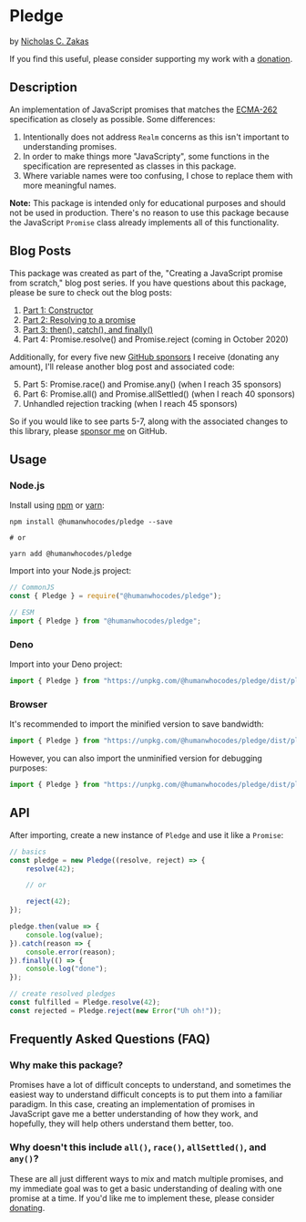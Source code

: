# Pledge

by [Nicholas C. Zakas](https://humanwhocodes.com)

If you find this useful, please consider supporting my work with a [donation](https://humanwhocodes.com/donate).

## Description

An implementation of JavaScript promises that matches the [ECMA-262](https://www.ecma-international.org/ecma-262/11.0/index.html#sec-promise-objects) specification as closely as possible. Some differences:

1. Intentionally does not address `Realm` concerns as this isn't important to understanding promises.
2. In order to make things more "JavaScripty", some functions in the specification are represented as classes in this package.
3. Where variable names were too confusing, I chose to replace them with more meaningful names.

**Note:** This package is intended only for educational purposes and should not be used in production. There's no reason to use this package because the JavaScript `Promise` class already implements all of this functionality.

## Blog Posts

This package was created as part of the, "Creating a JavaScript promise from scratch," blog post series. If you have questions about this package, please be sure to check out the blog posts:

1. [Part 1: Constructor](https://humanwhocodes.com/blog/2020/09/creating-javascript-promise-from-scratch-constructor/)
2. [Part 2: Resolving to a promise](https://humanwhocodes.com/blog/2020/09/creating-javascript-promise-from-scratch-resolving-to-a-promise/)
3. [Part 3: then(), catch(), and finally()](https://humanwhocodes.com/blog/2020/10/creating-javascript-promise-from-scratch-then-catch-finally/)
4. Part 4: Promise.resolve() and Promise.reject (coming in October 2020)

Additionally, for every five new [GitHub sponsors](https://github.com/sponsors/nzakas) I receive (donating any amount), I'll release another blog post and associated code:

5. Part 5: Promise.race() and Promise.any() (when I reach 35 sponsors)
6. Part 6: Promise.all() and Promise.allSettled() (when I reach 40 sponsors)
7. Unhandled rejection tracking (when I reach 45 sponsors)

So if you would like to see parts 5-7, along with the associated changes to this library, please [sponsor me](https://github.com/sponsors/nzakas) on GitHub.

## Usage

### Node.js

Install using [npm][npm] or [yarn][yarn]:

```
npm install @humanwhocodes/pledge --save

# or

yarn add @humanwhocodes/pledge
```

Import into your Node.js project:

```js
// CommonJS
const { Pledge } = require("@humanwhocodes/pledge");

// ESM
import { Pledge } from "@humanwhocodes/pledge";
```

### Deno

Import into your Deno project:

```js
import { Pledge } from "https://unpkg.com/@humanwhocodes/pledge/dist/pledge.js";
```

### Browser

It's recommended to import the minified version to save bandwidth:

```js
import { Pledge } from "https://unpkg.com/@humanwhocodes/pledge/dist/pledge.min.js";
```

However, you can also import the unminified version for debugging purposes:

```js
import { Pledge } from "https://unpkg.com/@humanwhocodes/pledge/dist/pledge.js";
```

## API

After importing, create a new instance of `Pledge` and use it like a `Promise`:

```js
// basics
const pledge = new Pledge((resolve, reject) => {
    resolve(42);

    // or

    reject(42);
});

pledge.then(value => {
    console.log(value);
}).catch(reason => {
    console.error(reason);
}).finally(() => {
    console.log("done");
});

// create resolved pledges
const fulfilled = Pledge.resolve(42);
const rejected = Pledge.reject(new Error("Uh oh!"));
```

## Frequently Asked Questions (FAQ)

### Why make this package?

Promises have a lot of difficult concepts to understand, and sometimes the easiest way to understand difficult concepts is to put them into a familiar paradigm. In this case, creating an implementation of promises in JavaScript gave me a better understanding of how they work, and hopefully, they will help others understand them better, too.

### Why doesn't this include `all()`, `race()`, `allSettled()`, and `any()`?

These are all just different ways to mix and match multiple promises, and my immediate goal was to get a basic understanding of dealing with one promise at a time. If you'd like me to implement these, please consider [donating](https://github.com/sponsors/nzakas).

[npm]: https://npmjs.com/
[yarn]: https://yarnpkg.com/
